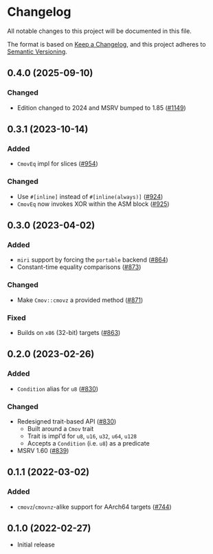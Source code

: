 # Changelog
All notable changes to this project will be documented in this file.

The format is based on [Keep a Changelog](https://keepachangelog.com/en/1.0.0/),
and this project adheres to [Semantic Versioning](https://semver.org/spec/v2.0.0.html).

## 0.4.0 (2025-09-10)
### Changed
- Edition changed to 2024 and MSRV bumped to 1.85 ([#1149])

[#1149]: https://github.com/RustCrypto/utils/pull/1149

## 0.3.1 (2023-10-14)
### Added
- `CmovEq` impl for slices ([#954])

### Changed
- Use `#[inline]` instead of `#[inline(always)]` ([#924])
- `CmovEq` now invokes XOR within the ASM block ([#925])

[#924]: https://github.com/RustCrypto/utils/pull/924
[#925]: https://github.com/RustCrypto/utils/pull/925
[#954]: https://github.com/RustCrypto/utils/pull/954

## 0.3.0 (2023-04-02)
### Added
- `miri` support by forcing the `portable` backend ([#864])
- Constant-time equality comparisons ([#873])

### Changed
- Make `Cmov::cmovz` a provided method ([#871])

### Fixed
- Builds on `x86` (32-bit) targets ([#863])

[#863]: https://github.com/RustCrypto/utils/pull/863
[#864]: https://github.com/RustCrypto/utils/pull/864
[#871]: https://github.com/RustCrypto/utils/pull/871
[#873]: https://github.com/RustCrypto/utils/pull/873

## 0.2.0 (2023-02-26)
### Added
- `Condition` alias for `u8` ([#830])

### Changed
- Redesigned trait-based API ([#830])
  - Built around a `Cmov` trait
  - Trait is impl'd for `u8`, `u16`, `u32`, `u64`, `u128`
  - Accepts a `Condition` (i.e. `u8`) as a predicate
- MSRV 1.60 ([#839])

[#830]: https://github.com/RustCrypto/utils/pull/830
[#839]: https://github.com/RustCrypto/utils/pull/839

## 0.1.1 (2022-03-02)
### Added
- `cmovz`/`cmovnz`-alike support for AArch64 targets ([#744])

[#744]: https://github.com/RustCrypto/utils/pull/744

## 0.1.0 (2022-02-27)
- Initial release
